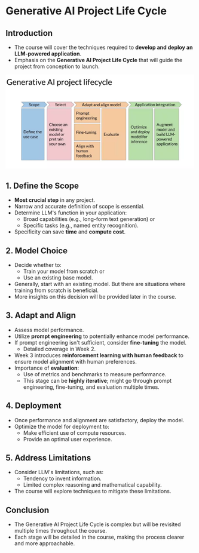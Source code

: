 # Generative AI Project Life Cycle

## Introduction
- The course will cover the techniques required to **develop and deploy an LLM-powered application**.
- Emphasis on the **Generative AI Project Life Cycle** that will guide the project from conception to launch.

![Project Lifecycle](./figures/project_lifecycle.png)


## 1. Define the Scope
- **Most crucial step** in any project.
- Narrow and accurate definition of scope is essential.
- Determine LLM's function in your application:
  - Broad capabilities (e.g., long-form text generation) or 
  - Specific tasks (e.g., named entity recognition).
- Specificity can save **time** and **compute cost**.

## 2. Model Choice
- Decide whether to:
  - Train your model from scratch or 
  - Use an existing base model.
- Generally, start with an existing model. But there are situations where training from scratch is beneficial.
- More insights on this decision will be provided later in the course.

## 3. Adapt and Align
- Assess model performance.
- Utilize **prompt engineering** to potentially enhance model performance.
- If prompt engineering isn't sufficient, consider **fine-tuning** the model.
  - Detailed coverage in Week 2.
- Week 3 introduces **reinforcement learning with human feedback** to ensure model alignment with human preferences.
- Importance of **evaluation**:
  - Use of metrics and benchmarks to measure performance.
  - This stage can be **highly iterative**; might go through prompt engineering, fine-tuning, and evaluation multiple times.

## 4. Deployment
- Once performance and alignment are satisfactory, deploy the model.
- Optimize the model for deployment to:
  - Make efficient use of compute resources.
  - Provide an optimal user experience.

## 5. Address Limitations
- Consider LLM's limitations, such as:
  - Tendency to invent information.
  - Limited complex reasoning and mathematical capability.
- The course will explore techniques to mitigate these limitations.

## Conclusion
- The Generative AI Project Life Cycle is complex but will be revisited multiple times throughout the course.
- Each stage will be detailed in the course, making the process clearer and more approachable.
